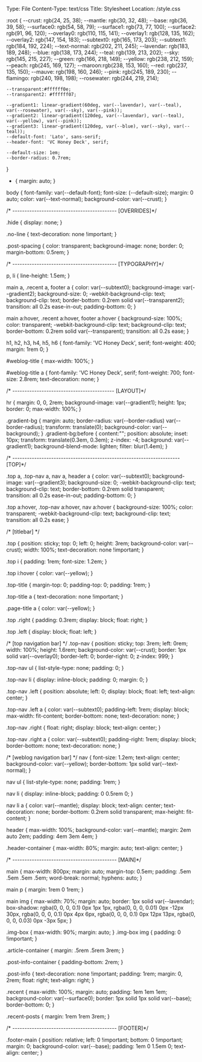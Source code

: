 Type: File
Content-Type: text/css
Title: Stylesheet
Location: /style.css



:root {
	--crust: rgb(24, 25, 38);
    --mantle: rgb(30, 32, 48);
	--base: rgb(36, 39, 58);
	--surface0: rgb(54, 58, 79);
	--surface1: rgb(73, 77, 100);
	--surface2: rgb(91, 96, 120);
    --overlay0: rgb(110, 115, 141);
    --overlay1: rgb(128, 135, 162);
	--overlay2: rgb(147, 154, 183); 
    --subtext0: rgb(165, 173, 203);
	--subtext1: rgb(184, 192, 224);
    --text-normal: rgb(202, 211, 245);
    --lavendar: rgb(183, 189, 248);
    --blue: rgb(138, 173, 244);
	--teal: rgb(139, 213, 202);
    --sky: rgb(145, 215, 227);
    --green: rgb(166, 218, 149);
	--yellow: rgb(238, 212, 159);
    --peach: rgb(245, 169, 127);
    --maroon:rgb(238, 153, 160);
	--red: rgb(237, 135, 150);
	--mauve: rgb(198, 160, 246);
	--pink: rgb(245, 189, 230);
    --flamingo: rgb(240, 198, 198);
    --rosewater: rgb(244, 219, 214);

	--transparent:#ffffff0e;
	--transparent2: #ffffff07;

	--gradient1: linear-gradient(60deg, var(--lavendar), var(--teal), var(--rosewater), var(--sky), var(--pink));
	--gradient2: linear-gradient(120deg, var(--lavendar), var(--teal), var(--yellow), var(--pink));
	--gradient3: linear-gradient(120deg, var(--blue), var(--sky), var(--teal));
	--default-font: 'Lato', sans-serif;
	--header-font: 'VC Honey Deck', serif;

	--default-size: 1em;
	--border-radius: 0.7rem;
}

* {
	margin: auto;
}

body {
	font-family: var(--default-font);
	font-size: (--default-size);
	margin: 0 auto;
	color: var(--text-normal);
	background-color: var(--crust);
}

/* ------------------------------------------- [OVERRIDES]*/

.hide {
	display: none;
}

.no-line {
	text-decoration: none !important;
}

.post-spacing {
	color: transparent;
	background-image: none;
	border: 0;
	margin-bottom: 0.5rem;
}


/* ------------------------------------------- [TYPOGRAPHY]*/

p, li {
	line-height: 1.5em;
}

main a, 
.recent a,
footer a {
	color: var(--subtext0);
	background-image: var(--gradient2);
	background-size: 0;
	-webkit-background-clip: text;
    	background-clip: text;
	border-bottom: 0.2rem solid var(--transparent2);	
	transition: all 0.2s ease-in-out;
	padding-bottom: 0;
}

main a:hover,
.recent a:hover,
footer a:hover {
	background-size: 100%;
	color: transparent;
	-webkit-background-clip: text;
    	background-clip: text;
	border-bottom: 0.2rem solid var(--transparent);
	transition: all 0.2s ease;
}

h1, h2, h3, h4, h5, h6 {
	font-family: 'VC Honey Deck', serif;
	font-weight: 400;
	margin: 1rem 0;
}

#weblog-title {
	max-width: 100%;
}

#weblog-title a {
	font-family: 'VC Honey Deck', serif;
	font-weight: 700;
	font-size: 2.8rem;
	text-decoration: none;
}

/* ------------------------------------------ [LAYOUT]*/

hr {
	margin: 0, 0, 2rem;
	background-image: var(--gradient1);
	height: 1px;
	border: 0;
	max-width: 100%;
}

.gradient-bg {
	margin: auto;
	border-radius: var(--border-radius) var(--border-radius);
	transform: translate(0);
	background-color: var(--background);
}
.gradient-bg:before {
  content:"";
  position: absolute;
  inset: 10px;
  transform: translate(0.3em, 0.3em);
  z-index: -4;
  background: var(--gradient1);
  background-blend-mode: lighten;
  filter: blur(1.4em);
}

/* --------------------------------------------------------------------- [TOP]*/

.top a, 
.top-nav a,
nav a,
header a {
	color: var(--subtext0);
	background-image: var(--gradient3);
	background-size: 0;
	-webkit-background-clip: text;
    	background-clip: text;
	border-bottom: 0.2rem solid transparent;	
	transition: all 0.2s ease-in-out;
	padding-bottom: 0;
}

.top a:hover,
.top-nav a:hover,
nav a:hover {
	background-size: 100%;
	color: transparent;
	-webkit-background-clip: text;
    	background-clip: text;
	transition: all 0.2s ease;
}

/* [titlebar] */

.top {
	position: sticky;
	top: 0;
	left: 0;
	height: 3rem;
	background-color: var(--crust);
	width: 100%;
	text-decoration: none !important;
}

.top i {
	padding: 1rem;
	font-size: 1.2em;
}

.top i:hover {
	color: var(--yellow);
}

.top-title {
	margin-top: 0;
	padding-top: 0;
	padding: 1rem;
}

.top-title a {
	text-decoration: none !important;
}

.page-title a {
	color: var(--yellow);
}

.top .right {
	padding: 0.3rem;
	display: block;
	float: right;
}

.top .left {
	display: block;
	float: left;
}

/* [top navigation bar] */
.top-nav {
	position: sticky;
	top: 3rem;
	left: 0rem;
	width: 100%;
	height: 1.6rem;
	background-color: var(--crust);
	border: 1px solid var(--overlay0);
	border-left: 0;
	border-right: 0;
	z-index: 999;
}

.top-nav ul {
	list-style-type: none;
	padding: 0;
}

.top-nav li {
	display: inline-block;
	padding: 0;
	margin: 0;
}

.top-nav .left {
	position: absolute;
	left: 0;
	display: block;
	float: left;
	text-align: center;
}

.top-nav .left a {
	color: var(--subtext0);
	padding-left: 1rem;
	display: block;
	max-width: fit-content;
	border-bottom: none;
	text-decoration: none;
}

.top-nav .right {
	float: right;
	display: block;	
	text-align: center;
}

.top-nav .right a {
	color: var(--subtext0);
	padding-right: 1rem;
	display: block;
	border-bottom: none;
	text-decoration: none;
}

/* [weblog navigation bar] */
nav {
	font-size: 1.2em;
	text-align: center;
	background-color: var(--yellow);
	border-bottom: 1px solid var(--text-normal);
}

nav ul {
	list-style-type: none;
	padding: 1rem;
}

nav li {
	display: inline-block;
	padding: 0 0.5rem 0;
}

nav li a {
	color: var(--mantle);
	display: block;
	text-align: center;
	text-decoration: none;
	border-bottom: 0.2rem solid transparent;
	max-height: fit-content;
}

header {
	max-width: 100%;
	background-color: var(--mantle);
	margin: 2em auto 2em;
	padding: 4em 3em 4em;
}

.header-container {
	max-width: 80%;
	margin: auto;
	text-align: center;
}

/* ------------------------------------------- [MAIN]*/


main {
	max-width: 800px;
	margin: auto;
	margin-top: 0.5em;
	padding: .5em .5em .5em .5em;
	word-break: normal;
	hyphens: auto;
}

main p {
	margin: 1rem 0 1rem;
}

main img {
	max-width: 70%;
	margin: auto;
	border: 1px solid var(--lavendar);
	box-shadow: 
		rgba(0, 0, 0, 0.1) 0px 1px 1px, 
		rgba(0, 0, 0, 0.01) 0px -12px 30px, 
		rgba(0, 0, 0, 0.1) 0px 4px 6px, 
		rgba(0, 0, 0, 0.1) 0px 12px 13px, 
		rgba(0, 0, 0, 0.03) 0px -3px 5px;
	}

.img-box {
	max-width: 90%;
    margin: auto;
 }
.img-box img {
  	padding: 0 !important;
}

.article-container {
	margin: .5rem .5rem 3rem;
}

.post-info-container {
	padding-bottom: 2rem;
}

.post-info {
    text-decoration: none !important;
	padding: 1rem;
	margin: 0, 2rem;
	float: right;
	text-align: right;
}

.recent {
	max-width: 100%;
	margin: auto;
  	padding: 1em 1em 1em;
	background-color: var(--surface0);
	border: 1px solid  1px solid var(--base);
	border-bottom: 0;
}

.recent-posts {
	margin: 1rem 1rem 3rem;
}

/* ------------------------------------------- [FOOTER]*/

.footer-main {
	position: relative;
	left: 0 !important;
	bottom: 0 !important;
	margin: 0;
	background-color: var(--base);
	padding: 1em 0 1.5em 0;
	text-align: center;
}
